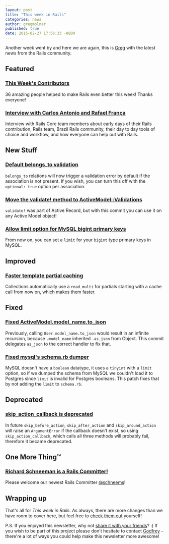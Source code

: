 ```yaml
---
layout: post
title: "This week in Rails"
categories: news
author: gregmolnar
published: true
date: 2015-02-27 17:56:33 -0800
---
```


Another week went by and here we are again, this is [Greg](https://github.com/gregmolnar) with the latest news from the Rails community.

## Featured

### [This Week's Contributors](http://contributors.rubyonrails.org/contributors/in-time-window/this-week)

36 amazing people helped to make Rails even better this week! Thanks everyone!

### [Interview with Carlos Antonio and Rafael França](http://podcast.rubyindia.org/rubyindia/8)

Interview with Rails Core team members about early days of their Rails contribution, Rails team, Brazil Rails community, their day to day tools of choice and workflow, and how everyone can help out with Rails.

## New Stuff

### [Default belongs_to validation](https://github.com/rails/rails/pull/18937)

`belongs_to` relations will now trigger a validation error by default if the association is not present.
If you wish, you can turn this off with the `optional: true` option per association.

### [Move the validate! method to ActiveModel::Validations](https://github.com/rails/rails/pull/19018)

`validate!` was part of Active Record, but with this commit you can use it on any Active Model object!

### [Allow limit option for MySQL bigint primary keys](https://github.com/rails/rails/pull/17631)

From now on, you can set a `limit` for your `bigint` type primary keys in MySQL.

## Improved

### [Faster template partial caching](https://github.com/rails/rails/pull/18948)

Collections automatically use a `read_multi` for partials starting with a cache call from now on, which makes them faster.

## Fixed

### [Fixed ActiveModel.model_name.to_json](https://github.com/rails/rails/pull/19055)

Previously, calling `User.model_name.to_json` would result in an infinite recursion, because `.model_name` inherited `.as_json` from Object.
This commit delegates `as_json` to the correct handler to fix that.

### [Fixed mysql's schema.rb dumper](https://github.com/rails/rails/pull/19066)

MySQL doesn't have a `boolean` datatype, it uses a `tinyint` with a `limit` option, so if we dumped the schema from MySQL we couldn't load it to Postgres since `limit` is invalid for Postgres booleans. This patch fixes that by not adding the `limit` to `schema.rb`.

## Deprecated

### [skip_action_callback is deprecated](https://github.com/rails/rails/pull/19060)

In future `skip_before_action`, `skip_after_action` and `skip_around_action` will raise an `ArgumentError` if the callback doesn't exist, so using `skip_action_callback`, which calls all three methods will probably fail, therefore it became deprecated.

## One More Thing™

### [Richard Schneeman is a Rails Committer!](https://twitter.com/rails/status/570714059819122688)

Please welcome our newest Rails Committer [@schneems](https://github.com/schneems)!

## Wrapping up

That's all for _This week in Rails_. As always, there are more changes than we have room to cover here, but feel free to [check them out](https://github.com/rails/rails/commits/master) yourself!

P.S. If you enjoyed this newsletter, why not [share it with your friends](https://rails-weekly.ongoodbits.com)? :) If you wish to be part of this project please don't hesitate to contact [Godfrey](mailto:godfrey@brewhouse.io) – there're a lot of ways you could help make this newsletter more awesome!

